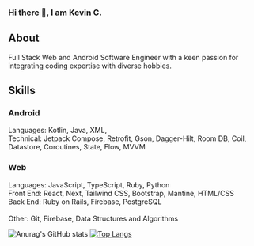 ### Hi there 👋, I am Kevin C. 

## About
Full Stack Web and Android Software Engineer with a keen passion for integrating coding expertise with diverse hobbies. 

## Skills
### Android
Languages: Kotlin, Java, XML,
<br/>
Technical: Jetpack Compose, Retrofit, Gson, Dagger-Hilt, Room DB, Coil, Datastore, Coroutines, State, Flow, MVVM

### Web
Languages: JavaScript, TypeScript, Ruby, Python
<br/>
Front End: React, Next, Tailwind CSS, Bootstrap, Mantine, HTML/CSS
 <br/>
Back End: Ruby on Rails, Firebase, PostgreSQL
<br/>
<br/>
Other: Git, Firebase, Data Structures and Algorithms
<br/>

![Anurag's GitHub stats](https://github-readme-stats.vercel.app/api?username=KevC000&show=reviews,discussions_started,discussions_answered,prs_merged,prs_merged_percentage)
[![Top Langs](https://github-readme-stats.vercel.app/api/top-langs/?username=KevC000)](https://github.com/anuraghazra/github-readme-stats)

